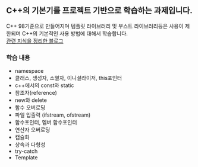 ## C++의 기본기를 프로젝트 기반으로 학습하는 과제입니다.
C++ 98기준으로 만들어지며 템플릿 라이브러리 및 부스트 라이브러리등은 사용이 제한되며 C++의 기본적인 사용 방법에 대해서 학습합니다.<br/>
[관련 지식을 정리한 블로그](https://velog.io/@meong9090/series/cpp)

### 학습 내용
- namespace
- 클래스, 생성자, 소멸자, 이니셜라이저, this포인터
- c++에서의 const와 static
- 참조자(reference)
- new와 delete
- 함수 오버로딩
- 파일 입출력 (ifstream, ofstream)
- 함수포인터, 멤버 함수포인터
- 연산자 오버로딩
- 캡슐화
- 상속과 다형성
- try-catch
- Template
